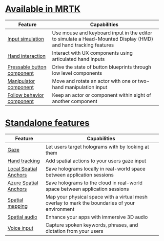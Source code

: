 # [Available in MRTK](#tab/mrtk)

|  Feature  |  Capabilities  |
| --- | --- |
| [Input simulation](https://github.com/microsoft/MixedReality-UXTools-Unreal/blob/public/09.x/Docs/InputSimulation.md) | Use mouse and keyboard input in the editor to simulate a Head-Mounted Display (HMD) and hand tracking features |
| [Hand interaction](https://github.com/microsoft/MixedReality-UXTools-Unreal/blob/public/0.9.x/Docs/HandInteraction.md) | Interact with UX components using articulated hand inputs |
| [Pressable button component](https://github.com/microsoft/MixedReality-UXTools-Unreal/blob/public/0.9.x/Docs/PressableButton.md) | Drive the state of button blueprints through low level components |
| [Manipulator component](https://github.com/microsoft/MixedReality-UXTools-Unreal/blob/public/0.9.x/Docs/Manipulator.md) | Move and rotate an actor with one or two-hand manipulation input |
| [Follow behavior component](https://github.com/microsoft/MixedReality-UXTools-Unreal/blob/public/0.9.x/Docs/FollowComponent.md) | Keep an actor or component within sight of another component |

# [Standalone features](#tab/standalone)

|  Feature  |  Capabilities  |
| --- | --- |
| [Gaze](../unreal-gaze-input.md) | Let users target holograms with by looking at them |
| [Hand tracking](../unreal-hand-tracking.md) | Add spatial actions to your users gaze input |
| [Local Spatial Anchors](../unreal-spatial-anchors.md) | Save holograms locally in real-world space between application sessions |
| [Azure Spatial Anchors](../unreal-azure-spatial-anchors.md) | Save holograms to the cloud in real-world space between application sessions |
| [Spatial mapping](../unreal-spatial-mapping.md) | Map your physical space with a virtual mesh overlay to mark the boundaries of your environment |
| [Spatial audio](../unreal-spatial-audio.md) | Enhance your apps with immersive 3D audio |
| [Voice input](../unreal-voice-input.md) | Capture spoken keywords, phrases, and dictation from your users|

